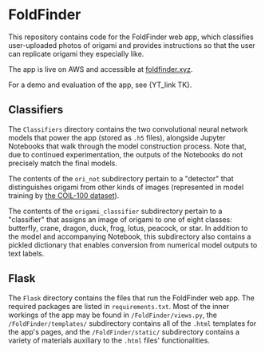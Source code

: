 # FoldFinder
This repository contains code for the FoldFinder web app,
which classifies user-uploaded photos of origami and provides instructions so that the user can replicate origami they especially like.

The app is live on AWS and accessible at [foldfinder.xyz](www.foldfinder.xyz).

For a demo and evaluation of the app, see {YT_link TK}.

## Classifiers
The `Classifiers` directory contains the two convolutional neural network models that power the app (stored as `.h5` files), alongside Jupyter Notebooks that walk through the model construction process.
Note that, due to continued experimentation, the outputs of the Notebooks do not precisely match the final models.

The contents of the `ori_not` subdirectory pertain to a "detector" that distinguishes origami from other kinds of images (represented in model training by [the COIL-100 dataset](https://www1.cs.columbia.edu/CAVE/software/softlib/coil-100.php)).

The contents of the `origami_classifier` subdirectory pertain to a "classifier" that assigns an image of origami to one of eight classes: butterfly, crane, dragon, duck, frog, lotus, peacock, or star.
In addition to the model and accompanying Notebook, this subdirectory also contains a pickled dictionary that enables conversion from numerical model outputs to text labels.

## Flask
The `Flask` directory contains the files that run the FoldFinder web app.
The required packages are listed in `requirements.txt`.
Most of the inner workings of the app may be found in `/FoldFinder/views.py`, the `/FoldFinder/templates/` subdirectory contains all of the `.html` templates for the app's pages, and the `/FoldFinder/static/` subdirectory contains a variety of materials auxiliary to the `.html` files' functionalities.
